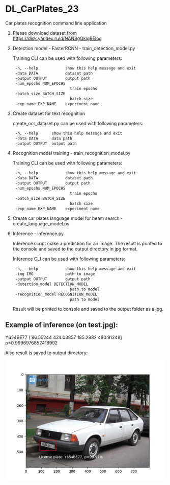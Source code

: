 # DL_CarPlates_23
Car plates recognition command line application

1. Please download dataset from https://disk.yandex.ru/d/NANSgQklgRElog

1. Detection model - FasterRCNN - train_detection_model.py

    Training CLI can be used with following parameters:

        -h, --help            show this help message and exit
        -data DATA            dataset path
        -output OUTPUT        output path
        -num_epochs NUM_EPOCHS
                                train epochs
        -batch_size BATCH_SIZE
                                batch size
        -exp_name EXP_NAME    experiment name

1. Create dataset for text recognition

    create_ocr_dataset.py can be used with following parameters:

        -h, --help      show this help message and exit
        -data DATA      data path
        -output OUTPUT  output path

1. Recognition model training - train_recognition_model.py

    Training CLI can be used with following parameters:

        -h, --help            show this help message and exit
        -data DATA            dataset path
        -output OUTPUT        output path
        -num_epochs NUM_EPOCHS
                                train epochs
        -batch_size BATCH_SIZE
                                batch size
        -exp_name EXP_NAME    experiment name

1. Create car plates language model for beam search - create_language_model.py

1. Inference - inference.py

    Inference script make a prediction for an image. The result is printed to the console and saved to the output directory in jpg format.

    Inference CLI can be used with following parameters:

        -h, --help            show this help message and exit
        -img IMG              path to image
        -output OUTPUT        output path
        -detection_model DETECTION_MODEL
                                path to model
        -recognition_model RECOGNITION_MODEL
                                path to model

    Result will be printed to console and saved to the output folder as a jpg.


## Example of inference (on test.jpg):

Y654BE77 [ 96.55244 434.03857 185.2982  480.91248] p=0.9996976852416992

Also result is saved to output directory:

![Example](https://github.com/PetrovitchSharp/DL_CarPlates_23/blob/dev/inference_example.jpg)
